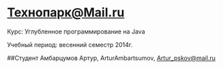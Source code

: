 Технопарк@Mail.ru
============
Курс: Углубленное программирование на Java

Учебный период: весенний семестр 2014г.

##Студент
Амбарцумов Артур, ArturAmbartsumov, Artur_pskov@mail.ru
